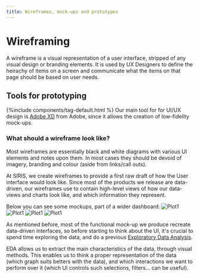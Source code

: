 ```yaml
---
title: Wireframes, mock-ups and prototypes
---
```


# Wireframing

A wireframe is a visual representation of a user interface, stripped of any visual design or branding elements. It is used by UX Designers to define the heirachy of items on a screen and communicate what the items on that page should be based on user needs.

## Tools for prototyping
{%include components/tag-default.html %}
Our main tool for for UI/UX design is [Adobe XD](https://www.adobe.com/products/xd.html) from Adobe, since it allows the creation of low-fidelity mock-ups.

### What should a wireframe look like?
Most wireframes are essentially black and white diagrams with various UI elements and notes upon them. In most cases they should be devoid of imagery, branding and colour (aside from links/call outs).

At SIRIS, we create wireframes to provide a first raw draft of how the User interface would look like. Since most of the products we release are data-driven, our wireframes use to contain high-level views
of how our data-views and charts look like, and which information they represent. 

Below you can see some mockups, part of a wider dashboard:
![Plot1]({{site.baseurl}}/wireframes/01.png)
![Plot1]({{site.baseurl}}/wireframes/03.png)
![Plot1]({{site.baseurl}}/wireframes/04.png)
![Plot1]({{site.baseurl}}/wireframes/05.png)

As mentioned before, most of the functional mock-up we produce recreate data-driven interfaces, so before starting to think about the UI, it's crucial to spend time exploring the data, and do a previous [Exploratory Data Analysis](https://en.wikipedia.org/wiki/Exploratory_data_analysis). 

EDA allows us to extract the main characteristics of the data, through visual methods. This enables us to think a proper representation of the data (which graph suits betters with the data), and which interactions we want to perform over it (which UI controls such selections, filters... can be useful).
